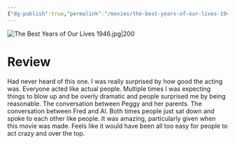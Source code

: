 ```yaml
---
{"dg-publish":true,"permalink":"/movies/the-best-years-of-our-lives-1946/","tags":["movies"],"created":"2024-06-18","updated":"2024-08-19"}
---
```



![The Best Years of Our Lives 1946.jpg|200](/img/user/Attachments/The%20Best%20Years%20of%20Our%20Lives%201946.jpg)

# Review

Had never heard of this one. I was really surprised by how good the acting was. Everyone acted like actual people. Multiple times I was expecting things to blow up and be overly dramatic and people surprised me by being reasonable. The conversation between Peggy and her parents. The conversation between Fred and Al. Both times people just sat down and spoke to each other like people. It was amazing, particularly given when this movie was made. Feels like it would have been all too easy for people to act crazy and over the top.

